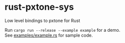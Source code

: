 # rust-pxtone-sys
Low level bindings to pxtone for Rust

Run `cargo run --release --example example` for a demo.<br>
See [examples/example.rs](examples/example.rs) for sample code.
